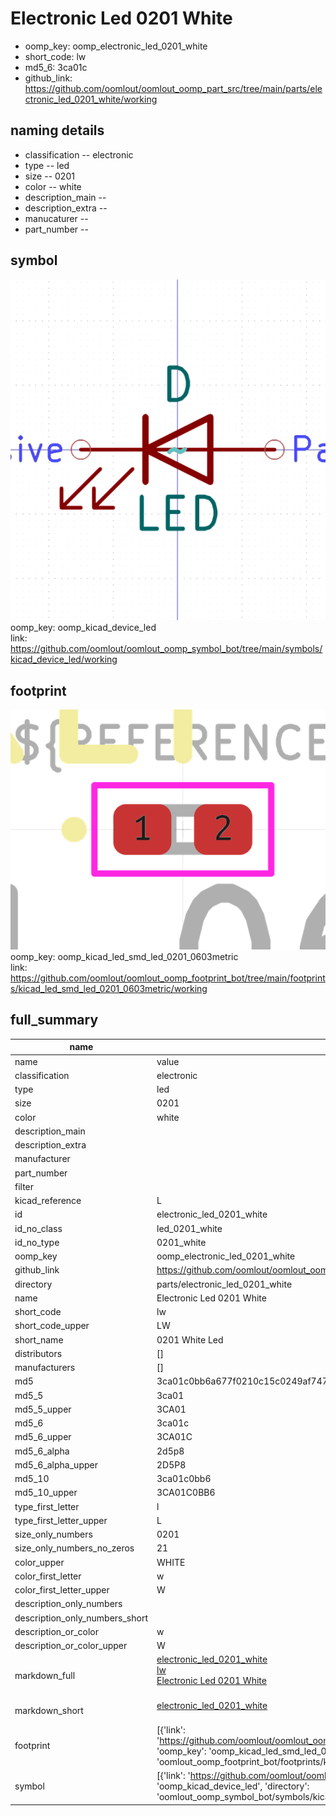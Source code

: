 # Electronic Led 0201 White

  
* oomp_key: oomp_electronic_led_0201_white 
* short_code: lw
* md5_6: 3ca01c  
* github_link: https://github.com/oomlout/oomlout_oomp_part_src/tree/main/parts/electronic_led_0201_white/working  
## naming details
* classification -- electronic
* type -- led
* size -- 0201
* color -- white
* description_main -- 
* description_extra -- 
* manucaturer -- 
* part_number -- 



## symbol

![](symbol/0/working/working_600.png)  
oomp_key: oomp_kicad_device_led  
link: https://github.com/oomlout/oomlout_oomp_symbol_bot/tree/main/symbols/kicad_device_led/working  

## footprint

![](footprint/0/working/working_600.png)  
oomp_key: oomp_kicad_led_smd_led_0201_0603metric  
link: https://github.com/oomlout/oomlout_oomp_footprint_bot/tree/main/footprints/kicad_led_smd_led_0201_0603metric/working  

## full_summary
| name | value | 
| --- | --- | 
| name | value | 
| classification | electronic | 
| type | led | 
| size | 0201 | 
| color | white | 
| description_main |  | 
| description_extra |  | 
| manufacturer |  | 
| part_number |  | 
| filter |  | 
| kicad_reference | L | 
| id | electronic_led_0201_white | 
| id_no_class | led_0201_white | 
| id_no_type | 0201_white | 
| oomp_key | oomp_electronic_led_0201_white | 
| github_link | https://github.com/oomlout/oomlout_oomp_part_src/tree/main/parts/electronic_led_0201_white/working | 
| directory | parts/electronic_led_0201_white | 
| name | Electronic Led 0201 White | 
| short_code | lw | 
| short_code_upper | LW | 
| short_name | 0201 White Led | 
| distributors | [] | 
| manufacturers | [] | 
| md5 | 3ca01c0bb6a677f0210c15c0249af747 | 
| md5_5 | 3ca01 | 
| md5_5_upper | 3CA01 | 
| md5_6 | 3ca01c | 
| md5_6_upper | 3CA01C | 
| md5_6_alpha | 2d5p8 | 
| md5_6_alpha_upper | 2D5P8 | 
| md5_10 | 3ca01c0bb6 | 
| md5_10_upper | 3CA01C0BB6 | 
| type_first_letter | l | 
| type_first_letter_upper | L | 
| size_only_numbers | 0201 | 
| size_only_numbers_no_zeros | 21 | 
| color_upper | WHITE | 
| color_first_letter | w | 
| color_first_letter_upper | W | 
| description_only_numbers |  | 
| description_only_numbers_short |   | 
| description_or_color | w  | 
| description_or_color_upper | W  | 
| markdown_full | [electronic_led_0201_white](https://github.com/oomlout/oomlout_oomp_part_src/tree/main/parts/electronic_led_0201_white/working)<br>[lw](https://github.com/oomlout/oomlout_oomp_part_src/tree/main/parts/electronic_led_0201_white/working)<br>[Electronic Led 0201 White](https://github.com/oomlout/oomlout_oomp_part_src/tree/main/parts/electronic_led_0201_white/working)<br><br> | 
| markdown_short | [electronic_led_0201_white](https://github.com/oomlout/oomlout_oomp_part_src/tree/main/parts/electronic_led_0201_white/working)<br><br> | 
| footprint | [{'link': 'https://github.com/oomlout/oomlout_oomp_footprint_bot/tree/main/foootprntss/kicad_led_smd_led_0201_0603metric', 'oomp_key': 'oomp_kicad_led_smd_led_0201_0603metric', 'directory': 'oomlout_oomp_footprint_bot/footprints/kicad_led_smd_led_0201_0603metric//working/working.kicad_mod'}] | 
| symbol | [{'link': 'https://github.com/oomlout/oomlout_oomp_symbol_bot/tree/main/symbols/kicad_device_led', 'oomp_key': 'oomp_kicad_device_led', 'directory': 'oomlout_oomp_symbol_bot/symbols/kicad_device_led//working/working.kicad_sym'}] | 
